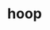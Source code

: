 ---
category: 4-letters
denotation: null
name: hoop
reference_link: https://www.etymonline.com/word/hoop
root_language: null
root_name: null
title: hoop
type: free
word_sums:
- respelling: hoop
  sum: 'Hoop + '
---